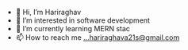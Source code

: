 - 👋 Hi, I’m Hariraghav
- 👀 I’m interested in software development 
- 🌱 I’m currently learning MERN stac
- 📫 How to reach me ...hariraghava21s@gmail.com

